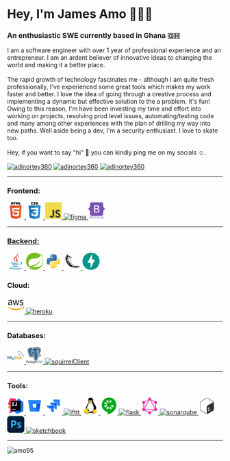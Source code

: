 <h1>Hey, I'm James Amo 👋🇬🇭</h1>
<h3>An enthusiastic SWE currently based in Ghana 🇬🇭</h3>
<p>
I am a software engineer with over 1 year of professional experience and an entrepreneur. I am an ardent believer of innovative ideas to changing the world and making it a better place.
<br><br>
The rapid growth of technology fascinates me - although I am quite fresh professionally, I've experienced some great tools which makes my work faster and better. I love the idea of going through a creative process and implementing a dynamic but effective solution to the a problem. It's fun! Owing to this reason, I'm have been investing my time and effort into working on projects, resolving prod level issues, automating/testing code and many among other experiences with the plan of drilling my way into new paths. Well aside being a dev, I'm a security enthusiast. I love to skate too.
<br><br>
Hey, if you want to say "hi" 👋 you can kindly ping me on my socials ☺️.
</p>

<p align="left">
<a href="https://twitter.com/jeimseu_amo" target="blank"><img align="center" src="https://raw.githubusercontent.com/rahuldkjain/github-profile-readme-generator/master/src/images/icons/Social/twitter.svg" alt="adinortey360" height="30" width="40" /></a>
<a href="https://www.linkedin.com/in/james-amo-037531157/" target="blank"><img align="center" src="https://raw.githubusercontent.com/rahuldkjain/github-profile-readme-generator/master/src/images/icons/Social/linked-in-alt.svg" alt="adinortey360" height="30" width="40" /></a>
<a href="https://www.instagram.com/jeimseu.amo/" target="blank"><img align="center" src="https://raw.githubusercontent.com/rahuldkjain/github-profile-readme-generator/master/src/images/icons/Social/instagram.svg" alt="adinortey360" height="30" width="40" /></a>
</p>

<hr>
<h3 align="left">Frontend:</h3>
<p align="left">
  <a href="https://www.w3.org/html/" target="_blank" rel="noreferrer"> <img src="https://raw.githubusercontent.com/devicons/devicon/master/icons/html5/html5-original-wordmark.svg" alt="html5" width="40" height="40"/> </a>  <a href="https://www.w3schools.com/css/" target="_blank" rel="noreferrer"> <img src="https://raw.githubusercontent.com/devicons/devicon/master/icons/css3/css3-original-wordmark.svg" alt="css3" width="40" height="40"/> </a>  </a>  <a href="https://developer.mozilla.org/en-US/docs/Web/JavaScript" target="_blank" rel="noreferrer"> <img src="https://raw.githubusercontent.com/devicons/devicon/master/icons/javascript/javascript-original.svg" alt="javascript" width="40" height="40"/> </a> </a><a href="https://www.figma.com/" target="_blank" rel="noreferrer"> <img src="https://www.vectorlogo.zone/logos/figma/figma-icon.svg" alt="figma" width="40" height="40"/> </a> <a href="https://getbootstrap.com" target="_blank" rel="noreferrer"> <img src="https://raw.githubusercontent.com/devicons/devicon/master/icons/bootstrap/bootstrap-plain-wordmark.svg" alt="bootstrap" width="40" height="40"/>
</p>
<hr>
<h3 align="left">Backend:</h3>
<a href="https://www.java.com/en/" target="_blank" rel="noreferrer"> <img src="https://raw.githubusercontent.com/devicons/devicon/master/icons/java/java-original.svg" alt="java" width="40" height="40"/> </a>
<a href="https://spring.io" target="_blank" rel="noreferrer"> <img src="https://raw.githubusercontent.com/devicons/devicon/master/icons/spring/spring-original.svg" alt="spring" width="40" height="40"/> </a> 
<a href="https://www.python.org" target="_blank" rel="noreferrer"> <img src="https://raw.githubusercontent.com/devicons/devicon/master/icons/python/python-original.svg" alt="python" width="40" height="40"/> </a> <a href="https://flask.palletsprojects.com/" target="_blank" rel="noreferrer"> <img src="https://raw.githubusercontent.com/devicons/devicon/master/icons/flask/flask-original.svg" alt="flask" width="40" height="40"/> </a> <a href="http://fastapi.tiangolo.com" target="_blank" rel="noreferrer"> <img src="https://raw.githubusercontent.com/devicons/devicon/master/icons/fastapi/fastapi-original.svg" alt="fastapi" width="40" height="40"/> </a> <a 
<hr>
<h3 align="left">Cloud:</h3>
<a href="https://aws.amazon.com" target="_blank" rel="noreferrer"> <img src="https://raw.githubusercontent.com/devicons/devicon/master/icons/amazonwebservices/amazonwebservices-original-wordmark.svg" alt="aws" width="40" height="40"/> </a> <a href="https://heroku.com" target="_blank" rel="noreferrer"> <img src="https://www.vectorlogo.zone/logos/heroku/heroku-icon.svg" alt="heroku" width="40" height="40"/> </a>
<hr>
<h3 align="left">Databases:</h3>
<a href="https://www.mysql.com/" target="_blank" rel="noreferrer"> <img src="https://raw.githubusercontent.com/devicons/devicon/master/icons/mysql/mysql-original-wordmark.svg" alt="mysql" width="40" height="40"/> </a> <a href="https://www.postgresql.org" target="_blank" rel="noreferrer"> <img src="https://raw.githubusercontent.com/devicons/devicon/master/icons/postgresql/postgresql-original-wordmark.svg" alt="postgresql" width="40" height="40"/> </a> <a href="http://squirrel-sql.sourceforge.net" target="_blank" rel="noreferrer"> <img src="http://squirrel-sql.sourceforge.net/images/nuts.jpg" alt="squirrelClient" width="40" height="40"/> </a> 
<hr>
<h3 align="left">Tools:</h3>
<p align="left">      <a href="https://www.jetbrains.com/idea/" target="_blank" rel="noreferrer"> <img src="https://raw.githubusercontent.com/devicons/devicon/master/icons/intellij/intellij-original.svg" alt="intellij" width="40" height="40"/> </a><a href="https://bitbucket.org/" target="_blank" rel="noreferrer"> <img src="https://raw.githubusercontent.com/devicons/devicon/master/icons/bitbucket/bitbucket-original.svg" alt="bitbucket" width="40" height="40"/> </a> <a href="https://jira.atlassian.com" target="_blank" rel="noreferrer"> <img src="https://raw.githubusercontent.com/devicons/devicon/master/icons/jira/jira-original.svg" alt="jira" width="40" height="40"/> </a>   <a href="https://ifttt.com/" target="_blank" rel="noreferrer"> <img src="https://www.vectorlogo.zone/logos/ifttt/ifttt-ar21.svg" alt="ifttt" width="40" height="40"/> </a>      <a href="https://www.linux.org/" target="_blank" rel="noreferrer"> <img src="https://raw.githubusercontent.com/devicons/devicon/master/icons/linux/linux-original.svg" alt="linux" width="40" height="40"/> </a>      <a href="https://cucumber.io" target="_blank" rel="noreferrer"> <img src="https://raw.githubusercontent.com/devicons/devicon/master/icons/cucumber/cucumber-plain.svg" alt="cucumber" width="40" height="40"/> </a> <a href="https://junit.org" target="_blank" rel="noreferrer"> <img src="https://junit.org/junit5/assets/img/junit5-logo.png" alt="flask" width="40" height="40"/> </a> <a href="https://graphql.org" target="_blank" rel="noreferrer"> <img src="https://raw.githubusercontent.com/devicons/devicon/master/icons/graphql/graphql-original.svg" alt="graphql" width="40" height="40"/> </a> <a href="https://www.sonarqube.org" target="_blank" rel="noreferrer"> <img src="https://www.sonarqube.org/assets/logo-31ad3115b1b4b120f3d1efd63e6b13ac9f1f89437f0cf6881cc4d8b5603a52b4.svg" alt="sonarqube" width="40" height="40"/> </a> <a href="https://www.gnu.org/software/bash/" target="_blank" rel="noreferrer"> <img src="https://raw.githubusercontent.com/devicons/devicon/master/icons/bash/bash-original.svg" alt="bash" width="40" height="40"/> </a> <a href="https://www.adobe.com/products/photoshop.html" target="_blank" rel="noreferrer"> <img src="https://raw.githubusercontent.com/devicons/devicon/master/icons/photoshop/photoshop-original.svg" alt="photoshop" width="40" height="40"/> </a> <a href="https://www.sketchbook.com" target="_blank" rel="noreferrer"> <img src="https://images.squarespace-cdn.com/content/v1/5fb0aea913eba3050d739796/1605414815712-1NCQFW8FON7JSSG9AWFE/sb_icon.c56b2ca.png?format=40w" alt="sketchbook" width="40" height="40"/> </a>  </a></p>
<hr>
<p><img align="left" src="https://github-readme-stats.vercel.app/api/top-langs?username=amo95&show_icons=true&locale=en&layout=compact" alt="amo95" /></p>
